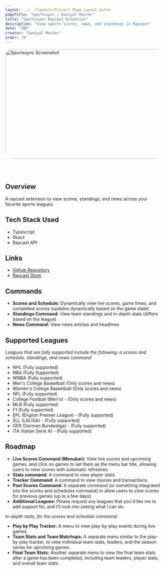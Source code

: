 ```yaml
---
layout: ../../layouts/Project Page Layout.astro
pageTitle: "Sportssync | Daniyal Master"
title: "Sportssync Raycast Extension"
description: "View sports scores, news, and standings in Raycast"
date: "TBD"
creator: "Daniyal Master"
order: "0"
---
```


<img src="/sportssync 2025-01-12 at 18.05.40.webp" alt="Sportssync Screenshot" style="width: 600px; height: 350px; border-radius: 1.2rem; margin-bottom: 3rem; object-fit: cover;">

## Overview

A raycast extension to view scores, standings, and news across your favorite sports leagues.

## Tech Stack Used

- Typescript
- React
- Raycast API

## Links

- [Github Repository](https://github.com/daniyalmaster693/sportssync)
- [Raycast Store](https://github.com/daniyalmaster693/sportssync)

## Commands

- **Scores and Schedule:** Dynamically view live scores, game times, and completed scores (updates dynamically based on the game state)
- **Standings Command:** View team standings and in-depth stats (differs based on the league)
- **News Command:** View news articles and headlines

## Supported Leagues

_Leagues that are fully supported include the following: a scores and schedule, standings, and news command_

- NHL (Fully supported)
- NBA (Fully Supported)
- WNBA (Fully supported)
- Men's College Basketball (Only scores and news)
- Women's College Basketball (Only scores and news)
- NFL (Fully supported)
- College Football (Men's) - (Only scores and news)
- MLB (Fully supported)
- F1 (Fully supported)
- EPL (English Premier League) - (Fully supported)
- SLL (LALIGA) - (Fully supported)
- GER (German Bundesliga) - (Fully supported)
- ITA (Italian Serie A) - (Fully supported)

## Roadmap

- **Live Scores Command (Menubar):** View live scores and upcoming games, and click on games to set them as the menu bar title, allowing users to view scores with automatic refreshes.
- **Stats command:** A command to view player stats.
- **Tracker Command:** A command to view injuries and transactions.
- **Past Scores Command:** A separate command (or something integrated into the scores and schedules command) to allow users to view scores for previous games (up to a few days).
- **Additional Leagues:** Please request any leagues that you'd like me to add support for, and I'll look into seeing what I can do.

_In-depth stats, for the scores and schedule command:_

- **Play by Play Tracker:** A menu to view play-by-play events during live games.
- **Team Stats and Team Matchups:** A separate menu similar to the play-by-play tracker, to view individual team stats, leaders, and the season series for upcoming games.
- **Final Team Stats:** Another separate menu to view the final team stats after a game has been completed, including team leaders, player stats, and overall team stats.
